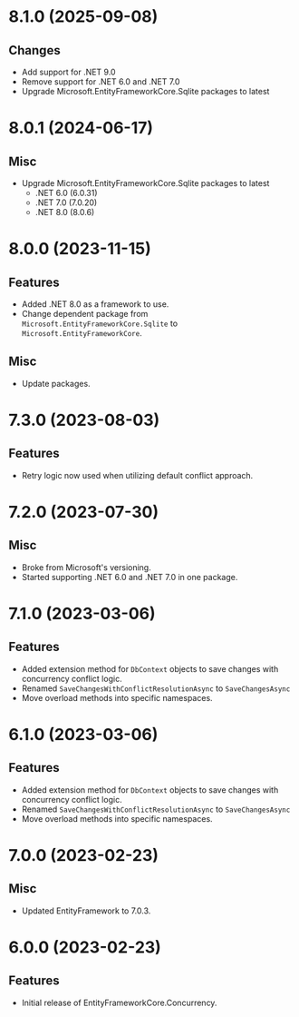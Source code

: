 # 8.1.0 (2025-09-08)
## Changes
- Add support for .NET 9.0
- Remove support for .NET 6.0 and .NET 7.0
- Upgrade Microsoft.EntityFrameworkCore.Sqlite packages to latest

# 8.0.1 (2024-06-17)
## Misc
- Upgrade Microsoft.EntityFrameworkCore.Sqlite packages to latest
    - .NET 6.0 (6.0.31)
    - .NET 7.0 (7.0.20)
    - .NET 8.0 (8.0.6)

# 8.0.0 (2023-11-15)
## Features
- Added .NET 8.0 as a framework to use.
- Change dependent package from `Microsoft.EntityFrameworkCore.Sqlite` to `Microsoft.EntityFrameworkCore`.
## Misc
- Update packages.

# 7.3.0 (2023-08-03)
## Features
- Retry logic now used when utilizing default conflict approach.

# 7.2.0 (2023-07-30)
## Misc
- Broke from Microsoft's versioning.
- Started supporting .NET 6.0 and .NET 7.0 in one package.

# 7.1.0 (2023-03-06)
## Features
- Added extension method for `DbContext` objects to save changes with concurrency conflict logic.
- Renamed `SaveChangesWithConflictResolutionAsync` to `SaveChangesAsync`
- Move overload methods into specific namespaces.

# 6.1.0 (2023-03-06)
## Features
- Added extension method for `DbContext` objects to save changes with concurrency conflict logic.
- Renamed `SaveChangesWithConflictResolutionAsync` to `SaveChangesAsync`
- Move overload methods into specific namespaces.

# 7.0.0 (2023-02-23)
## Misc
- Updated EntityFramework to 7.0.3.

# 6.0.0 (2023-02-23)
## Features
- Initial release of EntityFrameworkCore.Concurrency.